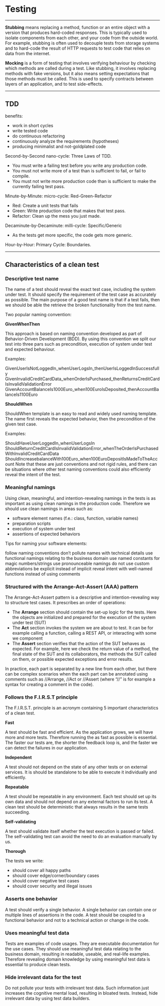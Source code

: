 # Testing

---

**Stubbing** means replacing a method, function or an entire object with a version that produces hard-coded responses. This is typically used to isolate components from each other, and your code from the outside world. For example, stubbing is often used to decouple tests from storage systems and to hard-code the result of HTTP requests to test code that relies on data from the internet.

**Mocking** is a form of testing that involves verifying behaviour by checking which methods are called during a test. Like stubbing, it involves replacing methods with fake versions, but it also means setting expectations that those methods must be called. This is used to specify contracts between layers of an application, and to test side-effects.

---

## TDD

benefits:

- work in short cycles
- write tested code
- do continuous refactoring
- continuously analyze the requirements (hypotheses)
- producing minimalist and not-goldplated code

Second-by-Second nano-cycle: Three Laws of TDD.

- You must write a failing test before you write any production code.
- You must not write more of a test than is sufficient to fail, or fail to compile.
- You must not write more production code than is sufficient to make the currently failing test pass.

Minute-by-Minute: micro-cycle: Red-Green-Refactor

- Red: Create a unit tests that fails
- Green: Write production code that makes that test pass.
- Refactor: Clean up the mess you just made.

Decaminute-by-Decaminute: milli-cycle: Specific/Generic

- As the tests get more specific, the code gets more generic.

Hour-by-Hour: Primary Cycle: Boundaries.

---

## Characteristics of a clean test

### Descriptive test name

The name of a test should reveal the exact test case, including the system under test. It should specify the requirement of the test case as accurately as possible. The main purpose of a good test name is that if a test fails, then we should be able the retrieve the broken functionality from the test name.

Two popular naming convention:

**GivenWhenThen**

This approach is based on naming convention developed as part of Behavior-Driven Development (BDD). By using this convention we split our test into three pars such as precondition, execution of system under test and expected behaviour.

Examples:

GivenUserIsNotLoggedIn_whenUserLogsIn_thenUserIsLoggedInSuccessfully
GivenInvalidCreditCardData_whenOrderIsPurchased_thenReturnsCreditCardIsInvalidValidationError
GivenAccountBalanceIs1000Euro_when100EuroIsDeposited_thenAccountBalanceIs1100Euro

**ShouldWhen**

ShouldWhen template is an easy to read and widely used naming template. The name first reveals the expected behavior, then the precondition of the given test case.

Examples:

ShouldHaveUserLoggedIn_whenUserLogsIn
ShouldReturnCreditCardIsInvalidValidationError_whenTheOrderIsPurchasedWithInvalidCreditCardData
ShouldIncreasebalanceWith100Euro_when100EuroDepositIsMadeToTheAccount
Note that these are just conventions and not rigid rules, and there can be situations where other test naming conventions could also efficiently reveal the intent of the test.

### Meaningful namings

Using clean, meaningful, and intention-revealing namings in the tests is as important as using clean namings in the production code. Therefore we should use clean namings in areas such as:

- software element names (f.e.: class, function, variable names)
- preparation scripts
- execution of system under test
- assertions of expected behaviors

Tips for naming your software elements:

follow naming conventions
don’t pollute names with technical details
use functional namings relating to the business domain
use named constants for magic numbers/strings
use pronounceable namings
do not use custom abbreviations
be explicit instead of implicit
reveal intent with well-named functions instead of using comments

### Structured with the Arrange-Act-Assert (AAA) pattern

The Arrange-Act-Assert pattern is a descriptive and intention-revealing way to structure test cases. It prescribes an order of operations:

- The **Arrange** section should contain the set-up logic for the tests. Here the objects are initialized and prepared for the execution of the system under test (SUT)
- The **Act** section invokes the system we are about to test. It can be for example calling a function, calling a REST API, or interacting with some we component
- The **Assert** section verifies that the action of the SUT behaves as expected. For example, here we check the return value of a method, the final state of the SUT and its collaborators, the methods the SUT called on them, or possible expected exceptions and error results.

In practice, each part is separated by a new line from each other, but there can be complex scenarios when the each part can be annotated using comments such as //Arrange, //Act or //Assert (where “//” is for example a syntax for creating a comment in the code).

### Follows the F.I.R.S.T principle

The F.I.R.S.T. principle is an acronym containing 5 important characteristics of a clean test.

**Fast**

A test should be fast and efficient. As the application grows, we will have more and more tests. Therefore running the as fast as possible is essential. The faster our tests are, the shorter the feedback loop is, and the faster we can detect the failures in our application.

**Independent**

A test should not depend on the state of any other tests or on external services. It is should be standalone to be able to execute it individually and efficiently.

**Repeatable**

A test should be repeatable in any environment. Each test should set up its own data and should not depend on any external factors to run its test. A clean test should be deterministic that always results in the same tests succeeding.

**Self-validating**

A test should validate itself whether the test execution is passed or failed. The self-validating test can avoid the need to do an evaluation manually by us.

**Thorough**

The tests we write:

- should cover all happy paths
- should cover edge/corner/boundary cases
- should cover negative test cases
- should cover security and illegal issues

### Asserts one behavior

A test should verify a single behavior. A single behavior can contain one or multiple lines of assertions in the code. A test should be coupled to a functional behavior and not to a technical action or change in the code.

### Uses meaningful test data

Tests are examples of code usages. They are executable documentation for the use cases. They should use meaningful test data relating to the business domain, resulting in readable, useable, and real-life examples. Therefore revealing domain knowledge by using meaningful test data is essential to produce clean tests.

### Hide irrelevant data for the test

Do not pollute your tests with irrelevant test data. Such information just increases the cognitive mental load, resulting in bloated tests. Instead, hide irrelevant data by using test data builders.